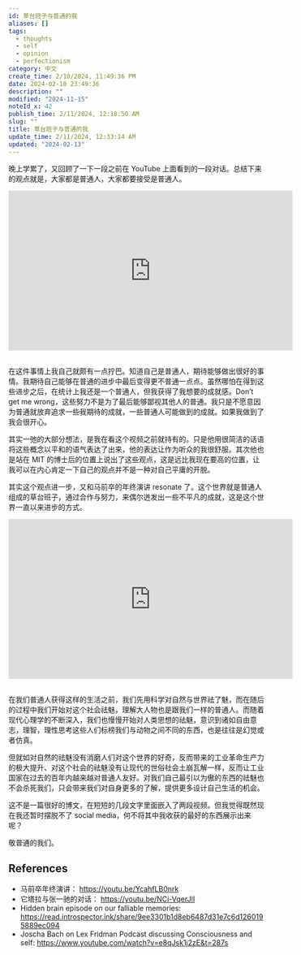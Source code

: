 ```yaml
---
id: 草台班子与普通的我
aliases: []
tags:
  - thoughts
  - self
  - opinion
  - perfectionism
category: 中文
create_time: 2/10/2024, 11:49:36 PM
date: 2024-02-10 23:49:36
description: ""
modified: "2024-11-15"
noteId_x: 42
publish_time: 2/11/2024, 12:18:50 AM
slug: ""
title: 草台班子与普通的我
update_time: 2/11/2024, 12:33:14 AM
updated: "2024-02-13"
---
```


晚上学累了，又回顾了一下一段之前在 YouTube 上面看到的一段对话。总结下来的观点就是，大家都是普通人，大家都要接受是普通人。

<iframe width="560" height="315" src="https://www.youtube-nocookie.com/embed/NCi-VqerJlI?si=E77f6sSssKopW5V4" title="YouTube video player" frameborder="0" allow="accelerometer; autoplay; clipboard-write; encrypted-media; gyroscope; picture-in-picture; web-share" allowfullscreen style="margin-bottom: 1rem;"></iframe>

在这件事情上我自己就颇有一点拧巴。知道自己是普通人，期待能够做出很好的事情。我期待自己能够在普通的进步中最后变得更不普通一点点。虽然哪怕在得到这些进步之后，在统计上我还是一个普通人，但我获得了我想要的成就感。Don’t get me wrong，这些努力不是为了最后能够鄙视其他人的普通。我只是不愿意因为普通就放弃追求一些我期待的成就，一些普通人可能做到的成就。如果我做到了我会很开心。

其实一弛的大部分想法，是我在看这个视频之前就持有的。只是他用很简洁的话语将这些概念以平和的语气表达了出来，他的表达让作为听众的我很舒服。其次他也是站在 MIT 的博士后的位置上说出了这些观点，这是远比我现在要高的位置，让我可以在内心肯定一下自己的观点并不是一种对自己平庸的开脱。

其实这个观点进一步，又和马前卒的年终演讲 resonate 了。这个世界就是普通人组成的草台班子，通过合作与努力，来偶尔迸发出一些不平凡的成就，这是这个世界一直以来进步的方式。

<iframe width="560" height="315" src="https://www.youtube-nocookie.com/embed/YcahfLB0nrk?si=W0_U1VU56YY2JV1w" title="YouTube video player" frameborder="0" allow="accelerometer; autoplay; clipboard-write; encrypted-media; gyroscope; picture-in-picture; web-share" allowfullscreen style="margin-bottom: 1rem;"></iframe>

在我们普通人获得这样的生活之前，我们先用科学对自然与世界祛了魅，而在随后的过程中我们开始对这个社会祛魅，理解大人物也是跟我们一样的普通人。而随着现代心理学的不断深入，我们也慢慢开始对人类思想的祛魅，意识到诸如自由意志，理智，理性思考这些人们标榜我们与动物之间不同的东西，也是往往是幻觉或者仿真。

但就如对自然的祛魅没有消磨人们对这个世界的好奇，反而带来的工业革命生产力的极大提升、对这个社会的祛魅没有让现代的世俗社会土崩瓦解一样，反而让工业国家在过去的百年内越来越对普通人友好。对我们自己最引以为傲的东西的祛魅也不会杀死我们，只会带来我们对自身更多的了解，提供更多设计自己生活的机会。

这不是一篇很好的博文，在短短的几段文字里面嵌入了两段视频。但我觉得既然现在我还暂时摆脱不了 social media，何不将其中我收获的最好的东西展示出来呢？

敬普通的我们。

## References

- 马前卒年终演讲： <https://youtu.be/YcahfLB0nrk>
- 它塔拉与张一驰的对话： <https://youtu.be/NCi-VqerJlI>
- Hidden brain episode on our falliable memories: <https://read.introspector.ink/share/9ee3301b1d8eb6487d31e7c6d1260195889ec094>
- Joscha Bach on Lex Fridman Podcast discussing Consciousness and self: <https://www.youtube.com/watch?v=e8qJsk1j2zE&t=287s>
